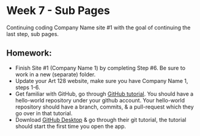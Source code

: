 # Week 7 - Sub Pages
Continuing coding Company Name site #1 with the goal of continuing the last step, sub pages.


## Homework:
- Finish Site #1 (Company Name 1) by completing Step #6. Be sure to work in a new (separate) folder.
- Update your Art 128 website, make sure you have Company Name 1, steps 1-6.
- Get familiar with GitHub, go through [GitHub tutorial](https://guides.github.com/activities/hello-world/). You should have a hello-world repository under your github account. Your hello-world repository should have a branch, commits, & a pull-request which they go over in that tutorial.
- Download [GitHub Desktop](https://desktop.github.com/) & go through their git tutorial, the tutorial should start the first time you open the app.

